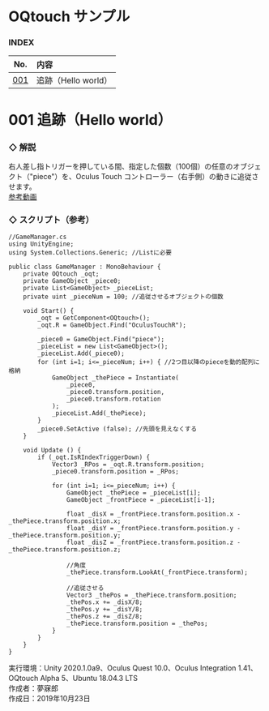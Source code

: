 # OQtouch サンプル

### <b>INDEX</b>

|No.|内容|
|:--:|:--|
|[001](#001)|追跡（Hello world）|


<a name="001"></a>

# 001 追跡（Hello world）

### ◇ 解説
右人差し指トリガーを押している間、指定した個数（100個）の任意のオブジェクト（"piece"）を、Oculus Touch コントローラー（右手側）の動きに追従させます。  
[参考動画](https://www.instagram.com/p/B36_s1OnLfc/)

### ◇ スクリプト（参考）
```
//GameManager.cs
using UnityEngine;
using System.Collections.Generic; //Listに必要

public class GameManager : MonoBehaviour {
    private OQtouch _oqt;
    private GameObject _piece0;
    private List<GameObject> _pieceList;
    private uint _pieceNum = 100; //追従させるオブジェクトの個数

    void Start() {
        _oqt = GetComponent<OQtouch>();
        _oqt.R = GameObject.Find("OculusTouchR");

        _piece0 = GameObject.Find("piece");
        _pieceList = new List<GameObject>();
        _pieceList.Add(_piece0);
        for (int i=1; i<=_pieceNum; i++) { //2つ目以降のpieceを動的配列に格納
            GameObject _thePiece = Instantiate(
                _piece0,
                _piece0.transform.position,
                _piece0.transform.rotation
            );
            _pieceList.Add(_thePiece);
        }
        _piece0.SetActive (false); //先頭を見えなくする
    }

    void Update () {
        if (_oqt.IsRIndexTriggerDown) {
            Vector3 _RPos = _oqt.R.transform.position;
            _piece0.transform.position = _RPos;

            for (int i=1; i<=_pieceNum; i++) {
                GameObject _thePiece = _pieceList[i];
                GameObject _frontPiece = _pieceList[i-1];
                
                float _disX = _frontPiece.transform.position.x - _thePiece.transform.position.x;
                float _disY = _frontPiece.transform.position.y - _thePiece.transform.position.y;
                float _disZ = _frontPiece.transform.position.z - _thePiece.transform.position.z;

                //角度
                _thePiece.transform.LookAt(_frontPiece.transform);

                //追従させる
                Vector3 _thePos = _thePiece.transform.position;
                _thePos.x += _disX/8;
                _thePos.y += _disY/8;
                _thePos.z += _disZ/8;
                _thePiece.transform.position = _thePos;
            }
        }
    }
}
```

実行環境：Unity 2020.1.0a9、Oculus Quest 10.0、Oculus Integration 1.41、OQtouch Alpha 5、Ubuntu 18.04.3 LTS  
作成者：夢寐郎  
作成日：2019年10月23日  